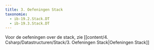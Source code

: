 ```yaml
---
title: 3. Oefeningen Stack
taxonomie:
  - ib-19.2.Stack.DT
  - ib-19.3.Stack.DT
---
```


Voor de oefeningen over de stack, zie [[content/4. Csharp/Datastructuren/Stack/3. Oefeningen Stack|Oefeningen Stack]]
